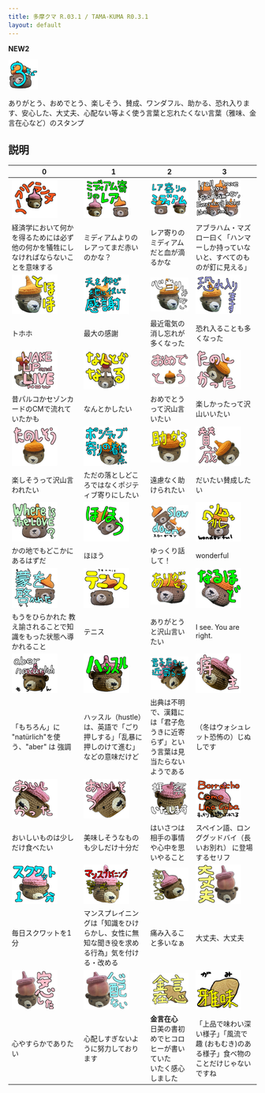 ```yaml
---
title: 多摩クマ R.03.1 / TAMA-KUMA R0.3.1
layout: default
---
```


**NEW2**

![](images\00_IMG_4349_Main.png)

ありがとう、おめでとう、楽しそう、賛成、ワンダフル、助かる、恐れ入ります、安心した、大丈夫、心配ない等よく使う言葉と忘れたくない言葉（雅味、金言在心など）のスタンプ

## 説明

| 0 | 1 | 2 | 3 |
|---|---|---|---|
| ![](images\01_2_kumas_ノーフリーランチ.png)| ![](images\02_2_kumas_ミディアム寄り.png)| ![](images\03_2_kumas_レア寄り.png)| ![](images\04_3_kumas_ハンマーしか持っていないとすべてのものが釘に見える.png)|
|経済学において何かを得るためには必ず他の何かを犠牲にしなければならないことを意味する|ミディアムよりのレアってまだ赤いのかな？|レア寄りのミディアムだと血が滴るかな|アブラハム・マズロー曰く「ハンマーしか持っていないと、すべてのものが釘に見える」|
| ![](images\05_IMG_4338_とほほ.png)| ![](images\06_IMG_4338_天を仰ぎ地に伏して感謝.png)| ![](images\07_IMG_4338_心当たりしかない.png)| ![](images\08_IMG_4338_恐れ入ります.png)|
|トホホ|最大の感謝|最近電気の消し忘れが多くなった|恐れ入ることも多くなった|
| ![](images\09_IMG_4349_WakeUpAndLiveNow.png)| ![](images\10_IMG_4349_なんとかなる.png)| ![](images\11_IMG_4344_楽し_おめでとう.png)| ![](images\12_IMG_4344_楽し_たのしかった.png)|
|昔パルコかセゾンカードのCMで流れていたかも|なんとかしたい|おめでとうって沢山言いたい|楽しかったって沢山いいたい|
| ![](images\13_IMG_4344_楽し_たのしそう.png)| ![](images\14_IMG_4344_楽し_ポジティブ寄りの着地点.png)| ![](images\15_IMG_4344_楽し_助かる.png)| ![](images\16_IMG_4344_楽し_賛成.png)|
|楽しそうって沢山言われたい|ただの落としどころではなくポジティブ寄りにしたい|遠慮なく助けられたい|だいたい賛成したい|
| ![](images\17_IMG_4348_whereIsTheLove.png)| ![](images\18_IMG_4348_ほほう.png)| ![](images\19_IMG_4348_slowdown.png)| ![](images\20_IMG_4348_wonderful.png)|
|かの地でもどこかにあるはずだ|ほほう|ゆっくり話して！|wonderful|
| ![](images\21_IMG_4348_蒙を啓かれた.png)| ![](images\22_IMG_4349_テニス.png)| ![](images\23_IMG_4337_ありがとう.png)| ![](images\24_IMG_4337_なるほど.png)|
|もうをひらかれた 教え諭されることで知識をもった状態へ導かれること|テニス|ありがとうと沢山言いたい|I see. You are right.|
| ![](images\25_PXL_20240628_095956204_aber_naturlich.png)| ![](images\26_PXL_20240628_095956204_ハッスル.png)| ![](images\27_PXL_20240628_095956204_君子危うきに近寄らず.png)| ![](images\28_PXL_20240628_095956204_痔主.png)|
|「もちろん」に "natürlich"を使う、"aber" は 強調|ハッスル（hustle）は、英語で「ごり押しする」「乱暴に押しのけて進む」などの意味だけど|出典は不明で、漢籍には「君子危うきに近寄らず」という言葉は見当たらないようである|（冬はウォシュレット恐怖の）じぬしです|
| ![](images\29_PXL_20240628_100008457_美味しかった.png)| ![](images\30_PXL_20240628_100008457_美味そう.png)| ![](images\31_PXL_20240628_100021899_拝察いたします.png)| ![](images\32_PXL_20240628_100118865_borracho_como_una_cuba.png)|
|おいしいものは少しだけ食べたい|美味しそうなものも少しだけ十分だ|はいさつは相手の事情や心中を思いやること|スペイン語、ロンググッドバイ（長いお別れ） に登場するセリフ|
| ![](images\33_PXL_20240628_100118865_スクワット1分.png)| ![](images\34_PXL_20240628_100118865_マンスプレイニング警戒中.png)| ![](images\35_PXL_20240628_100118865_痛み入る.png)| ![](images\36_PXL_20240714_020626607_x_大丈夫.png)|
|毎日スクワットを1分|マンスプレイニングは「知識をひけらかし、女性に無知な聞き役を求める行為」気を付ける・改める|痛み入ること多いなぁ|大丈夫、大丈夫|
| ![](images\37_PXL_20240714_020626607_x_安心した.png)| ![](images\38_PXL_20240714_020626607_x_心配ない.png)| ![](images\39_taiyaki_3700x3200_金言在心.png)| ![](images\40_taiyaki_3700x3200_雅味.png)|
|心やすらかでありたい|心配しすぎないように努力しております|**金言在心**<br/>日美の書初めでヒコロヒーが書いていた<br/>いたく感心しました|「上品で味わい深い様子」「風流で趣 (おもむき)のある様子」食べ物のことだけじゃないですね|
